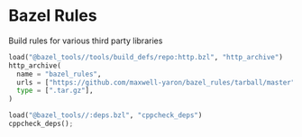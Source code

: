 # Bazel Rules

Build rules for various third party libraries

```python
load("@bazel_tools//tools/build_defs/repo:http.bzl", "http_archive")                       
http_archive(
  name = "bazel_rules",
  urls = ["https://github.com/maxwell-yaron/bazel_rules/tarball/master"],
  type = [".tar.gz"],
)

load("@bazel_tools//:deps.bzl", "cppcheck_deps")
cppcheck_deps();
```
